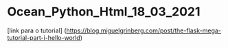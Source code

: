 # Ocean_Python_Html_18_03_2021

[link para o tutorial] (https://blog.miguelgrinberg.com/post/the-flask-mega-tutorial-part-i-hello-world)
